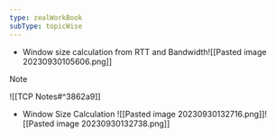 ```yaml
---
type: zealWorkBook
subType: topicWise
---
```

- Window size calculation from RTT and Bandwidth![[Pasted image 20230930105606.png]]
	
> [!NOTE] 
> ![[TCP Notes#^3862a9]]

- Window Size Calculation 
	![[Pasted image 20230930132716.png]]![[Pasted image 20230930132738.png]]
	

